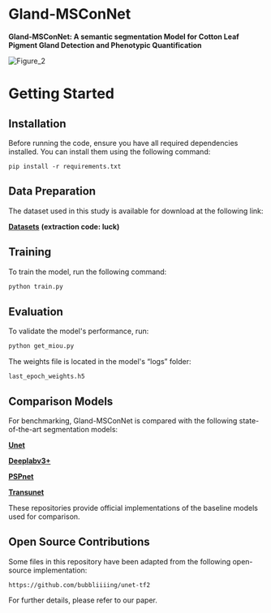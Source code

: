 # Gland-MSConNet
**Gland-MSConNet: A semantic segmentation Model for Cotton Leaf Pigment Gland Detection and Phenotypic Quantification**


![Figure_2](https://github.com/user-attachments/assets/3ffdbf2d-8929-4c83-8cbf-1a7746d952fa)


# Getting Started
## Installation
Before running the code, ensure you have all required dependencies installed. You can install them using the following command:

```
pip install -r requirements.txt
```

## Data Preparation
The dataset used in this study is available for download at the following link:

**[Datasets](https://pan.baidu.com/s/1-a8_EDrq0sIySpnlFbvAlg?pwd=luck)** **(extraction code: luck)**


## Training
To train the model, run the following command:

 ```python
 python train.py
```

## Evaluation
To validate the model's performance, run:

 ```python
 python get_miou.py
```
The weights file is located in the model's “logs” folder:
```
last_epoch_weights.h5
```

## Comparison Models
For benchmarking, Gland-MSConNet is compared with the following state-of-the-art segmentation models:


  **[Unet](https://github.com/bubbliiiing/unet-pytorch)**
  
  **[Deeplabv3+](https://github.com/bubbliiiing/deeplabv3-plus-pytorch)**
  
 **[PSPnet](https://github.com/bubbliiiing/pspnet-pytorch)**
  
  **[Transunet](https://github.com/Beckschen/TransUNet)**

These repositories provide official implementations of the baseline models used for comparison.

## Open Source Contributions
Some files in this repository have been adapted from the following open-source implementation:

```
https://github.com/bubbliiiing/unet-tf2
```

For further details, please refer to our paper. 

